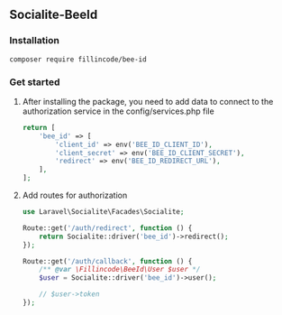 ## Socialite-BeeId

### Installation

```shell
composer require fillincode/bee-id
```

### Get started

1. After installing the package, you need to add data to connect to the authorization service in the config/services.php file

    ```php
    return [
        'bee_id' => [
            'client_id' => env('BEE_ID_CLIENT_ID'),
            'client_secret' => env('BEE_ID_CLIENT_SECRET'),
            'redirect' => env('BEE_ID_REDIRECT_URL'),
        ],
    ];
    ```

2. Add routes for authorization

    ```php
    use Laravel\Socialite\Facades\Socialite;
    
    Route::get('/auth/redirect', function () {
        return Socialite::driver('bee_id')->redirect();
    });
    
    Route::get('/auth/callback', function () {
        /** @var \Fillincode\BeeId\User $user */
        $user = Socialite::driver('bee_id')->user();
    
        // $user->token
    });
    ```